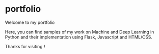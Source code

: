 # portfolio
Welcome to my portfolio

Here, you can find samples of my work on Machine and Deep Learning in Python and their implementation using Flask, Javascript and HTML/CSS.


Thanks for visiting !
